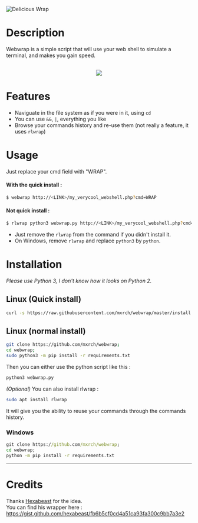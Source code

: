 ![Delicious Wrap](https://files.catbox.moe/86gbaq.png)

# Description
Webwrap is a simple script that will use your web shell to simulate a terminal, and makes you gain speed.\
<br>

<p align=center>
  <img src=https://files.catbox.moe/t4a1ea.gif />
</p>

# Features

- Naviguate in the file system as if you were in it, using `cd`
- You can use ``&&``, ``|``, everything you like
- Browse your commands history and re-use them (not really a feature, it uses `rlwrap`)

# Usage
Just replace your cmd field with "WRAP".

#### With the quick install :
```bash
$ webwrap http://<LINK>/my_verycool_webshell.php?cmd=WRAP
```
#### Not quick install :
```bash
$ rlwrap python3 webwrap.py http://<LINK>/my_verycool_webshell.php?cmd=WRAP
```
- Just remove the `rlwrap` from the command if you didn't install it.
- On Windows, remove `rlwrap` and replace `python3` by `python`.

# Installation

*Please use Python 3, I don't know how it looks on Python 2.*

## Linux (Quick install)

```bash
curl -s https://raw.githubusercontent.com/mxrch/webwrap/master/install.sh | sudo sh
```

## Linux (normal install)
```bash
git clone https://github.com/mxrch/webwrap;
cd webwrap;
sudo python3 -m pip install -r requirements.txt
```
Then you can either use the python script like this :
```bash
python3 webwrap.py
```
*(Optional)* You can also install rlwrap :
```bash
sudo apt install rlwrap
```
It will give you the ability to reuse your commands through the commands history.

### Windows

```cmd
git clone https://github.com/mxrch/webwrap;
cd webwrap;
python -m pip install -r requirements.txt
```

****

# Credits

Thanks [Hexabeast](https://github.com/hexabeast) for the idea.\
You can find his wrapper here : https://gist.github.com/hexabeast/fb6b5cf0cd4a51ca93fa300c9bb7a3e2
